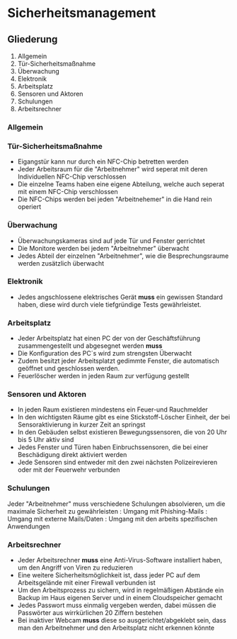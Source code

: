 # Sicherheitsmanagement 

## Gliederung

1. Allgemein
2. Tür-Sicherheitsmaßnahme
3. Überwachung
4. Elektronik
5. Arbeitsplatz
6. Sensoren und Aktoren
7. Schulungen
8. Arbeitsrechner

### Allgemein

### Tür-Sicherheitsmaßnahme
- Eigangstür kann nur durch ein NFC-Chip betretten werden
- Jeder Arbeitsraum für die "Arbeitnehmer" wird seperat mit deren Individuellen NFC-Chip verschlossen
- Die einzelne Teams haben eine eigene Abteilung, welche auch seperat mit einem NFC-Chip verschlossen
- Die NFC-Chips werden bei jeden "Arbeitnehemer" in die Hand rein operiert

### Überwachung
- Überwachungskameras sind auf jede Tür und Fenster gerrichtet
- Die Monitore werden bei jedem "Arbeitnehmer" überwacht
- Jedes Abteil der einzelnen "Arbeitnehmer", wie die Besprechungsraume werden zusätzlich überwacht

### Elektronik
- Jedes angschlossene elektrisches Gerät **muss** ein gewissen Standard haben, diese wird durch viele tiefgründige Tests gewährleistet.

### Arbeitsplatz
- Jeder Arbeitsplatz hat einen PC der von der Geschäftsführung zusammengestellt und abgesegnet werden **muss**
- Die Konfiguration des PC´s wird zum strengsten Überwacht
- Zudem besitzt jeder Arbeitsplatzt gedimmte Fenster, die automatisch geöffnet und geschlossen werden.
- Feuerlöscher werden in jeden Raum zur verfügung gestellt

### Sensoren und Aktoren
- In jeden Raum existieren mindestens ein Feuer-und Rauchmelder
- In den wichtigsten Räume gibt es eine Stickstoff-Löscher Einheit, der bei Sensoraktivierung in kurzer Zeit an springst
- In den Gebäuden selbst existieren Bewegungssensoren, die von 20 Uhr bis 5 Uhr aktiv sind
- Jedes Fenster und Türen haben Einbruchssensoren, die bei einer Beschädigung direkt aktiviert werden
- Jede Sensoren sind entweder mit den zwei nächsten Polizeirevieren oder mit der Feuerwehr verbunden

### Schulungen
Jeder "Arbeitnehmer" muss verschiedene Schulungen absolvieren, um die maximale Sicherheit zu gewährleisten
: Umgang mit Phishing-Mails
: Umgang mit externe Mails/Daten
: Umgang mit den arbeits spezifischen Anwendungen

### Arbeitsrechner
- Jeder Arbeitsrechner **muss** eine Anti-Virus-Software installiert haben, um den Angriff von Viren zu reduzieren
- Eine weitere Sicherheitsmöglichkeit ist, dass jeder PC auf dem Arbeitsgelände mit einer Firewall verbunden ist
- Um den Arbeitsprozess zu sichern, wird in regelmäßigen Abstände ein Backup im Haus eigenen Server und in einem Cloudspeicher gemacht
- Jedes Passwort muss einmalig vergeben werden, dabei müssen die Passwörter aus wirrkürlichen 20 Ziffern bestehen
- Bei inaktiver Webcam **muss** diese so ausgerichtet/abgeklebt sein, dass man den Arbeitnehmer und den Arbeitsplatz nicht erkennen könnte
  	  
